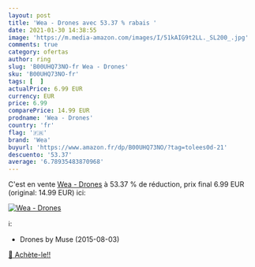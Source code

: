 ```yaml
---
layout: post
title: 'Wea - Drones avec 53.37 % rabais '
date: 2021-01-30 14:38:55
image: 'https://m.media-amazon.com/images/I/51kAIG9t2LL._SL200_.jpg'
comments: true
category: ofertas
author: ring
slug: 'B00UHQ73NO-fr Wea - Drones'
sku: 'B00UHQ73NO-fr'
tags: [  ]
actualPrice: 6.99 EUR
currency: EUR
price: 6.99
comparePrice: 14.99 EUR
prodname: 'Wea - Drones'
country: 'fr'
flag: '🇫🇷'
brand: 'Wea'
buyurl: 'https://www.amazon.fr/dp/B00UHQ73NO/?tag=tolees0d-21'
descuento: '53.37'
average: '6.78935483870968'
---
```


C'est en vente [Wea - Drones](https://www.amazon.fr/dp/B00UHQ73NO/?tag=tolees0d-21)  à  53.37 % de réduction, prix final  6.99 EUR (original: 14.99 EUR) ici:

[![Wea - Drones](https://m.media-amazon.com/images/I/51kAIG9t2LL._SL200_.jpg)](https://www.amazon.fr/dp/B00UHQ73NO/?tag=tolees0d-21)

ℹ️:

- Drones by Muse (2015-08-03)

[🛒 Achète-le!!](https://www.amazon.fr/dp/B00UHQ73NO/?tag=tolees0d-21)
